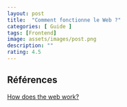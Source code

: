 ```yaml
---
layout: post
title:  "Comment fonctionne le Web ?"
categories: [ Guide ]
tags: [Frontend]
image: assets/images/post.png
description: ""
rating: 4.5
---
```


## Références 

[How does the web work?](http://www.bbc.co.uk/webwise/guides/how-the-web-works)